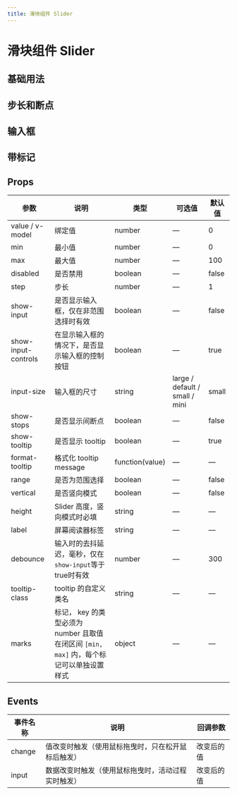 ```yaml
---
title: 滑块组件 Slider
---
```


<b-back-top></b-back-top>

# 滑块组件 Slider

## 基础用法

<preview path="./demo/Slider/Basic.vue"></preview>

## 步长和断点

<preview path="./demo/Slider/Step.vue"></preview>

## 输入框

<preview path="./demo/Slider/Input.vue"></preview>

## 带标记

<preview path="./demo/Slider/Mark.vue"></preview>

## Props

| 参数                | 说明                                                                                    | 类型            | 可选值                         | 默认值 |
| ------------------- | --------------------------------------------------------------------------------------- | --------------- | ------------------------------ | ------ |
| value / v-model     | 绑定值                                                                                  | number          | —                              | 0      |
| min                 | 最小值                                                                                  | number          | —                              | 0      |
| max                 | 最大值                                                                                  | number          | —                              | 100    |
| disabled            | 是否禁用                                                                                | boolean         | —                              | false  |
| step                | 步长                                                                                    | number          | —                              | 1      |
| show-input          | 是否显示输入框，仅在非范围选择时有效                                                    | boolean         | —                              | false  |
| show-input-controls | 在显示输入框的情况下，是否显示输入框的控制按钮                                          | boolean         | —                              | true   |
| input-size          | 输入框的尺寸                                                                            | string          | large / default / small / mini | small  |
| show-stops          | 是否显示间断点                                                                          | boolean         | —                              | false  |
| show-tooltip        | 是否显示 tooltip                                                                        | boolean         | —                              | true   |
| format-tooltip      | 格式化 tooltip message                                                                  | function(value) | —                              | —      |
| range               | 是否为范围选择                                                                          | boolean         | —                              | false  |
| vertical            | 是否竖向模式                                                                            | boolean         | —                              | false  |
| height              | Slider 高度，竖向模式时必填                                                             | string          | —                              | —      |
| label               | 屏幕阅读器标签                                                                          | string          | —                              | —      |
| debounce            | 输入时的去抖延迟，毫秒，仅在`show-input`等于true时有效                                  | number          | —                              | 300    |
| tooltip-class       | tooltip 的自定义类名                                                                    | string          | —                              | —      |
| marks               | 标记， key 的类型必须为 number 且取值在闭区间 `[min, max]` 内，每个标记可以单独设置样式 | object          | —                              | —      |

## Events

| 事件名称 | 说明                                               | 回调参数   |
| -------- | -------------------------------------------------- | ---------- |
| change   | 值改变时触发（使用鼠标拖曳时，只在松开鼠标后触发） | 改变后的值 |
| input    | 数据改变时触发（使用鼠标拖曳时，活动过程实时触发） | 改变后的值 |
